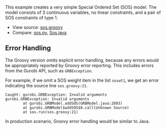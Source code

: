 This example creates a very simple Special Ordered Set (SOS) model.
The model consists of 3 continuous variables, no linear constraints,
and a pair of SOS constraints of type 1.

* View source: [sos.groovy](https://github.com/the-write-one/gurobi-groovy/blob/master/sos/sos.groovy)
* Compare: [sos.py](https://www.gurobi.com/documentation/8.1/examples/sos_py.html),
           [Sos.java](https://www.gurobi.com/documentation/8.1/examples/sos_java.html)


## Error Handling

The Groovy version omits explicit error handling, because any errors
would be appropriately reported by Groovy error reporting. This includes errors
from the Gurobi API, such as `GRBException`.

For example, if we omit a SOS weight item in the list `soswt1`, we get an error
indicating the source line `sos.groovy:21`.

```
Caught: gurobi.GRBException: Invalid arguments
gurobi.GRBException: Invalid arguments
        at gurobi.GRBModel.addSOS(GRBModel.java:2893)
        at gurobi.GRBModel$addSOS$0.call(Unknown Source)
        at sos.run(sos.groovy:21)
```

In production scenario, Groovy error handling would be similar to Java.

